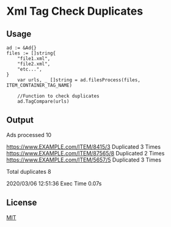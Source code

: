# Xml Tag Check Duplicates

## Usage

```golang
ad := &Ad{}
files := []string{
	"file1.xml",
	"file2.xml",
    "etc...",
}
	var urls, _ []string = ad.filesProcess(files, ITEM_CONTAINER_TAG_NAME)

    //Function to check duplicates
	ad.TagCompare(urls)
```

## Output

Ads processed 10 

https://www.EXAMPLE.com/ITEM/8415/3 Duplicated 3 Times<br/>
https://www.EXAMPLE.com/ITEM/87565/8 Duplicated 2 Times<br/>
https://www.EXAMPLE.com/ITEM/5657/5 Duplicated 3 Times<br/>

Total duplicates 8

2020/03/06 12:51:36 Exec Time 0.07s

## License
[MIT](https://choosealicense.com/licenses/mit/)
